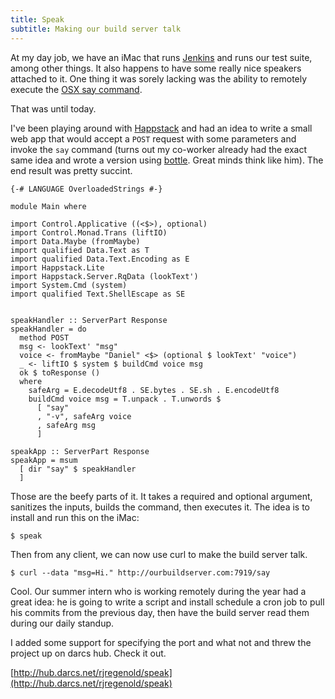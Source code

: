 ```yaml
---
title: Speak
subtitle: Making our build server talk
---
```


At my day job, we have an iMac that runs [Jenkins](http://jenkins-ci.org/) and
runs our test suite, among other things. It also happens to have some really
nice speakers attached to it. One thing it was sorely lacking was the ability
to remotely execute the [OSX say 
command](https://developer.apple.com/library/mac/documentation/Darwin/Reference/ManPages/man1/say.1.html).

That was until today.

<!--more-->

I\'ve been playing around with [Happstack](http://happstack.com) and had an idea to 
write a small web app that would accept a `POST` request with some parameters
and invoke the `say` command (turns out my co-worker already had the exact same
idea and wrote a version using [bottle](http://bottlepy.org/docs/dev/). Great
minds think like him). The end result was pretty succint.

``` {.haskell .numberLines}
{-# LANGUAGE OverloadedStrings #-}

module Main where

import Control.Applicative ((<$>), optional)
import Control.Monad.Trans (liftIO)
import Data.Maybe (fromMaybe)
import qualified Data.Text as T
import qualified Data.Text.Encoding as E
import Happstack.Lite
import Happstack.Server.RqData (lookText')
import System.Cmd (system)
import qualified Text.ShellEscape as SE


speakHandler :: ServerPart Response
speakHandler = do
  method POST
  msg <- lookText' "msg"
  voice <- fromMaybe "Daniel" <$> (optional $ lookText' "voice")
  _ <- liftIO $ system $ buildCmd voice msg
  ok $ toResponse ()
  where
    safeArg = E.decodeUtf8 . SE.bytes . SE.sh . E.encodeUtf8
    buildCmd voice msg = T.unpack . T.unwords $
      [ "say"
      , "-v", safeArg voice
      , safeArg msg
      ]

speakApp :: ServerPart Response
speakApp = msum
  [ dir "say" $ speakHandler
  ]
```

Those are the beefy parts of it. It takes a required and optional argument,
sanitizes the inputs, builds the command, then executes it. The idea is to
install and run this on the iMac:

``` {.bash}
$ speak
```

Then from any client, we can now use curl to make the build server talk.

``` {.bash}
$ curl --data "msg=Hi." http://ourbuildserver.com:7919/say
```

Cool. Our summer intern who is working remotely during the year had a great
idea: he is going to write a script and install schedule a cron job to pull his
commits from the previous day, then have the build server read them during our
daily standup.

I added some support for specifying the port and what not and threw the project 
up on darcs hub. Check it out.

[http://hub.darcs.net/rjregenold/speak](http://hub.darcs.net/rjregenold/speak)

